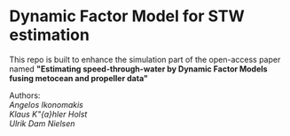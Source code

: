 # Dynamic Factor Model for STW estimation

This repo is built to enhance the simulation part of the open-access paper named **"Estimating speed-through-water by Dynamic Factor Models fusing metocean and propeller data"**

Authors:   
*Angelos Ikonomakis*     
*Klaus K\"{a}hler Holst*     
*Ulrik Dam Nielsen*    



